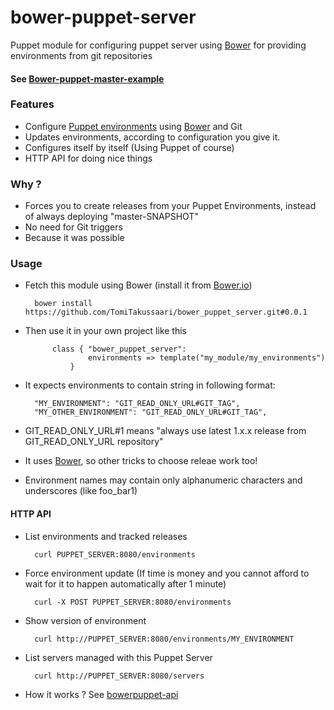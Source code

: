 bower-puppet-server
===================

Puppet module for configuring puppet server using [Bower](http://bower.io) for providing environments from git repositories

#### See [Bower-puppet-master-example](https://github.com/TomiTakussaari/bower-puppet-master-example)

### Features
- Configure [Puppet environments](http://docs.puppetlabs.com/guides/environment.html) using [Bower](http://bower.io/) and Git
- Updates environments, according to configuration you give it.
- Configures itself by itself (Using Puppet of course)
- HTTP API for doing nice things


### Why ?
- Forces you to create releases from your Puppet Environments, instead of always deploying "master-SNAPSHOT"
- No need for Git triggers
- Because it was possible

### Usage
* Fetch this module using Bower (install it from [Bower.io](http://bower.io))
		
		bower install https://github.com/TomiTakussaari/bower_puppet_server.git#0.0.1

* Then use it in your own project like this

			class { "bower_puppet_server":
        			environments => template("my_module/my_environments")
        		}

* It expects environments to contain string in following format:

		"MY_ENVIRONMENT": "GIT_READ_ONLY_URL#GIT_TAG",
		"MY_OTHER_ENVIRONMENT": "GIT_READ_ONLY_URL#GIT_TAG",

* GIT_READ_ONLY_URL#1 means "always use latest 1.x.x release from GIT_READ_ONLY_URL repository"
* It uses [Bower](http://bower.io/), so other tricks to choose releae work too!
* Environment names may contain only alphanumeric characters and underscores (like foo_bar1)

#### HTTP API
* List environments and tracked releases

        curl PUPPET_SERVER:8080/environments

* Force environment update (If time is money and you cannot afford to wait for it to happen automatically after 1 minute)

        curl -X POST PUPPET_SERVER:8080/environments

* Show version of environment

        curl http://PUPPET_SERVER:8080/environments/MY_ENVIRONMENT

* List servers managed with this Puppet Server

        curl http://PUPPET_SERVER:8080/servers

* How it works ? See [bowerpuppet-api](files/opt/puppet/bowerpuppet-api/)
